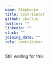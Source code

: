 ```yaml
---
name: Stéphanie
title: Contributor
github: sbaltus
twitter: ""
linkedin: ""
slack: ""
joining_date: ""
role: contributor
---
```


Still waiting for this
